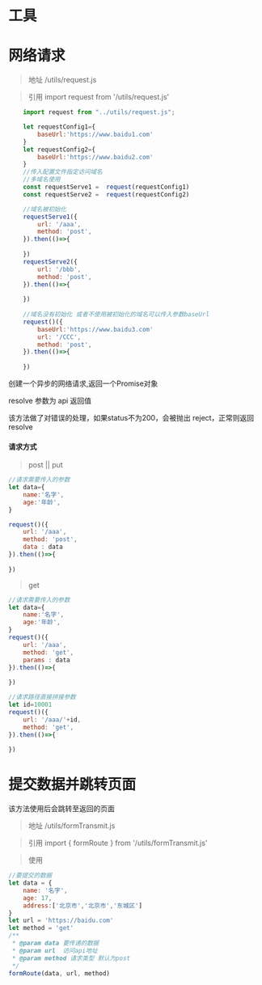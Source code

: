 # 工具

# 网络请求

>地址
>/utils/request.js

>引用
>import request from '/utils/request.js'

```js
    import request from "../utils/request.js";

    let requestConfig1={
        baseUrl:'https://www.baidu1.com'
    }
    let requestConfig2={
        baseUrl:'https://www.baidu2.com'
    }
    //传入配置文件指定访问域名
    //多域名使用
    const requestServe1 =  request(requestConfig1)
    const requestServe2 =  request(requestConfig2)

    //域名被初始化
    requestServe1({
        url: '/aaa',
        method: 'post',
    }).then(()=>{
        
    })
    requestServe2({
        url: '/bbb',
        method: 'post',
    }).then(()=>{
        
    })
	
	//域名没有初始化 或者不使用被初始化的域名可以传入参数baseUrl	
	request()({
        baseUrl:'https://www.baidu3.com'
	    url: '/CCC',
	    method: 'post',
	}).then(()=>{
	    
	})
```
创建一个异步的网络请求,返回一个Promise对象

resolve 参数为 api 返回值

该方法做了对错误的处理，如果status不为200，会被抛出 reject，正常则返回 resolve

#### 请求方式

> post  ||  put

```js
//请求需要传入的参数
let data={
    name:'名字',
    age:'年龄',
}

request()({
    url: '/aaa',
    method: 'post',
    data : data
}).then(()=>{
    
})
```

> get

```js
//请求需要传入的参数
let data={
    name:'名字',
    age:'年龄',
}
request()({
    url: '/aaa',
    method: 'get',
    params : data
}).then(()=>{
    
})

//请求路径直接拼接参数
let id=10001
request()({
    url: '/aaa/'+id,
    method: 'get',
}).then(()=>{
    
})
```

# 提交数据并跳转页面

该方法使用后会跳转至返回的页面

> 地址
> /utils/formTransmit.js

> 引用
> import { formRoute } from '/utils/formTransmit.js'

> 使用

```js
//要提交的数据
let data = {
    name: '名字',
    age: 17,
    address:['北京市','北京市','东城区']
}
let url = 'https://baidu.com'
let method = 'get'
/**
 * @param data 要传递的数据
 * @param url  访问api地址
 * @param method 请求类型 默认为post
 */
formRoute(data, url, method)
```